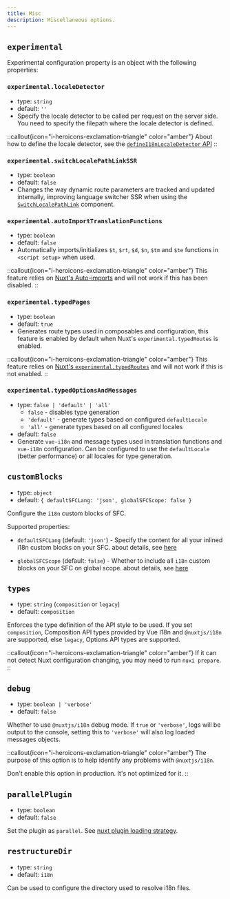 ```yaml
---
title: Misc
description: Miscellaneous options.
---
```


## `experimental`

Experimental configuration property is an object with the following properties:

### `experimental.localeDetector`
- type: `string`
- default: `''`
- Specify the locale detector to be called per request on the server side. You need to specify the filepath where the locale detector is defined.

::callout{icon="i-heroicons-exclamation-triangle" color="amber"}
About how to define the locale detector, see the [`defineI18nLocaleDetector` API](/docs/api#definei18nlocaledetector)
::

### `experimental.switchLocalePathLinkSSR`
- type: `boolean`
- default: `false`
- Changes the way dynamic route parameters are tracked and updated internally, improving language switcher SSR when using the [`SwitchLocalePathLink`](/docs/api/components#switchlocalepathlink) component.

### `experimental.autoImportTranslationFunctions`
- type: `boolean`
- default: `false`
- Automatically imports/initializes `$t`, `$rt`, `$d`, `$n`, `$tm` and `$te` functions in `<script setup>` when used.

::callout{icon="i-heroicons-exclamation-triangle" color="amber"}
This feature relies on [Nuxt's Auto-imports](https://nuxt.com/docs/guide/concepts/auto-imports) and will not work if this has been disabled.
::

### `experimental.typedPages`
- type: `boolean`
- default: `true`
- Generates route types used in composables and configuration, this feature is enabled by default when Nuxt's `experimental.typedRoutes` is enabled.

::callout{icon="i-heroicons-exclamation-triangle" color="amber"}
This feature relies on [Nuxt's `experimental.typedRoutes`](https://nuxt.com/docs/guide/going-further/experimental-features#typedpages) and will not work if this is not enabled.
::

### `experimental.typedOptionsAndMessages`
- type: `false | 'default' | 'all'`
  - `false` - disables type generation
  - `'default'` - generate types based on configured `defaultLocale`
  - `'all'` - generate types based on all configured locales
- default: `false`
- Generate `vue-i18n` and message types used in translation functions and `vue-i18n` configuration. Can be configured to use the `defaultLocale` (better performance) or all locales for type generation.


## `customBlocks`

- type: `object`
- default: `{ defaultSFCLang: 'json', globalSFCScope: false }`

Configure the `i18n` custom blocks of SFC.

Supported properties:

- `defaultSFCLang` (default: `'json'`) - Specify the content for all your inlined i18n custom blocks on your SFC. about details, see [here](https://github.com/intlify/bundle-tools/blob/main/packages/unplugin-vue-i18n/README.md#defaultsfclang)

- `globalSFCScope` (default: `false`) - Whether to include all `i18n` custom blocks on your SFC on global scope. about details, see [here](https://github.com/intlify/bundle-tools/blob/main/packages/unplugin-vue-i18n/README.md#globalsfcscope)

## `types`

- type: `string` (`composition` or `legacy`)
- default: `composition`

Enforces the type definition of the API style to be used. If you set `composition`, Composition API types provided by Vue I18n and `@nuxtjs/i18n` are supported, else `legacy`, Options API types are supported.

::callout{icon="i-heroicons-exclamation-triangle" color="amber"}
If it can not detect Nuxt configuration changing, you may need to run `nuxi prepare`.
::

## `debug`

- type: `boolean | 'verbose'`
- default: `false`

Whether to use `@nuxtjs/i18n` debug mode. If `true` or `'verbose'`, logs will be output to the console, setting this to `'verbose'` will also log loaded messages objects.

::callout{icon="i-heroicons-exclamation-triangle" color="amber"}
The purpose of this option is to help identify any problems with `@nuxtjs/i18n`.

Don't enable this option in production. It's not optimized for it.
::

## `parallelPlugin`

- type: `boolean`
- default: `false`

Set the plugin as `parallel`. See [nuxt plugin loading strategy](https://nuxt.com/docs/guide/directory-structure/plugins#loading-strategy).

## `restructureDir`

- type: `string`
- default: `i18n`

Can be used to configure the directory used to resolve i18n files.
